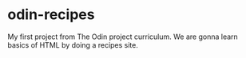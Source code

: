 # odin-recipes
My first project from The Odin project curriculum. We are gonna learn basics of HTML by doing a recipes site.